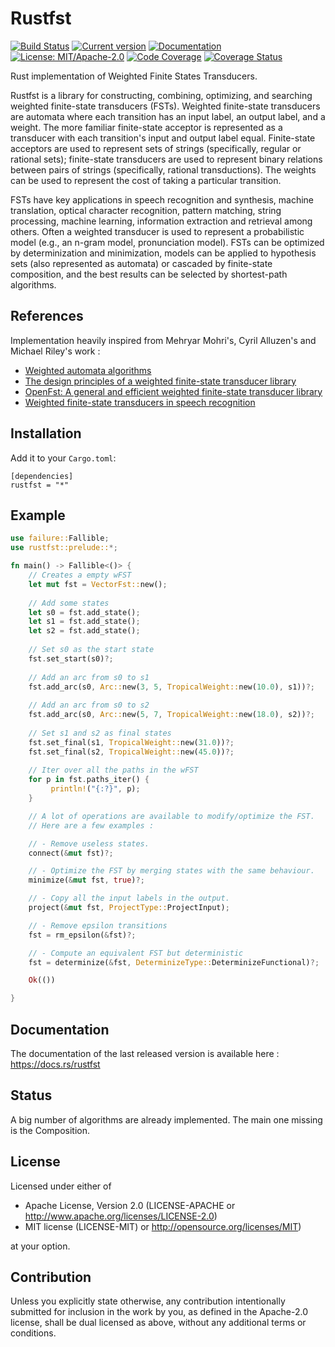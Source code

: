 # Rustfst

[![Build Status](https://travis-ci.com/Garvys/rustfst.svg?branch=master)](https://travis-ci.com/Garvys/rustfst)
[![Current version](https://meritbadge.herokuapp.com/rustfst)](https://crates.io/crates/rustfst)
[![Documentation](https://docs.rs/rustfst/badge.svg)](https://docs.rs/rustfst)
[![License: MIT/Apache-2.0](https://img.shields.io/crates/l/rustfst.svg)](#license)
[![Code Coverage](https://codecov.io/gh/Garvys/rustfst/branch/master/graph/badge.svg)](https://codecov.io/gh/Garvys/rustfst/branch/master)
[![Coverage Status](https://coveralls.io/repos/github/Garvys/rustfst/badge.svg?branch=master)](https://coveralls.io/github/Garvys/rustfst?branch=master)

Rust implementation of Weighted Finite States Transducers.

Rustfst is a library for constructing, combining, optimizing, and searching weighted
finite-state transducers (FSTs). Weighted finite-state transducers are automata where
each transition has an input label, an output label, and a weight.
The more familiar finite-state acceptor is represented as a transducer
with each transition's input and output label equal. Finite-state acceptors
are used to represent sets of strings (specifically, regular or rational sets);
finite-state transducers are used to represent binary relations between pairs of
strings (specifically, rational transductions). The weights can be used to represent
the cost of taking a particular transition.

FSTs have key applications in speech recognition and synthesis, machine translation,
optical character recognition, pattern matching, string processing, machine learning,
information extraction and retrieval among others. Often a weighted transducer is used to
represent a probabilistic model (e.g., an n-gram model, pronunciation model). FSTs can be
optimized by determinization and minimization, models can be applied to hypothesis sets
(also represented as automata) or cascaded by finite-state composition, and the best
results can be selected by shortest-path algorithms.

## References

Implementation heavily inspired from Mehryar Mohri's, Cyril Alluzen's and Michael Riley's work :
 - [Weighted automata algorithms](https://cs.nyu.edu/~mohri/pub/hwa.pdf)
 - [The design principles of a weighted finite-state transducer library](https://core.ac.uk/download/pdf/82101846.pdf)
 - [OpenFst: A general and efficient weighted finite-state transducer library](https://link.springer.com/chapter/10.1007%2F978-3-540-76336-9_3)
 - [Weighted finite-state transducers in speech recognition](https://repository.upenn.edu/cgi/viewcontent.cgi?article=1010&context=cis_papers)

## Installation

Add it to your `Cargo.toml`:

```ignore
[dependencies]
rustfst = "*"
```

## Example

```rust
use failure::Fallible;
use rustfst::prelude::*;

fn main() -> Fallible<()> {
    // Creates a empty wFST
    let mut fst = VectorFst::new();
    
    // Add some states
    let s0 = fst.add_state();
    let s1 = fst.add_state();
    let s2 = fst.add_state();
    
    // Set s0 as the start state
    fst.set_start(s0)?;
    
    // Add an arc from s0 to s1
    fst.add_arc(s0, Arc::new(3, 5, TropicalWeight::new(10.0), s1))?;
    
    // Add an arc from s0 to s2
    fst.add_arc(s0, Arc::new(5, 7, TropicalWeight::new(18.0), s2))?;
    
    // Set s1 and s2 as final states
    fst.set_final(s1, TropicalWeight::new(31.0))?;
    fst.set_final(s2, TropicalWeight::new(45.0))?;
    
    // Iter over all the paths in the wFST
    for p in fst.paths_iter() {
         println!("{:?}", p);
    }

    // A lot of operations are available to modify/optimize the FST. 
    // Here are a few examples :

    // - Remove useless states.
    connect(&mut fst)?;

    // - Optimize the FST by merging states with the same behaviour.
    minimize(&mut fst, true)?;

    // - Copy all the input labels in the output.
    project(&mut fst, ProjectType::ProjectInput);

    // - Remove epsilon transitions
    fst = rm_epsilon(&fst)?;

    // - Compute an equivalent FST but deterministic
    fst = determinize(&fst, DeterminizeType::DeterminizeFunctional)?;

    Ok(())

}
```

## Documentation

The documentation of the last released version is available here :
https://docs.rs/rustfst

## Status

A big number of algorithms are already implemented. The main one missing is the Composition.

## License
   
Licensed under either of
- Apache License, Version 2.0 (LICENSE-APACHE or http://www.apache.org/licenses/LICENSE-2.0)
- MIT license (LICENSE-MIT) or http://opensource.org/licenses/MIT)

at your option.

## Contribution

Unless you explicitly state otherwise, any contribution intentionally submitted for inclusion in the work by you, as defined in the Apache-2.0 license, shall be dual licensed as above, without any additional terms or conditions.
